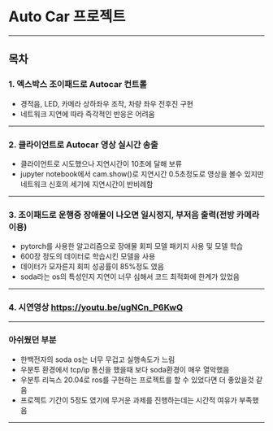 # Auto Car 프로젝트
<hr/>

## 목차

### 1. 엑스박스 조이패드로 Autocar 컨트롤
  - 경적음, LED, 카메라 상하좌우 조작, 차량 좌우 전후진 구현
  - 네트워크 지연에 따라 즉각적인 반응은 어려움
<hr/>

### 2. 클라이언트로 Autocar 영상 실시간 송출
  - 클라이언트로 시도했으나 지연시간이 10초에 달해 보류
  - jupyter notebook에서 cam.show()로 지연시간 0.5초정도로 영상을 볼수 있지만 네트워크 신호의 세기에 지연시간이 반비례함 
<hr/>

### 3. 조이패드로 운행중 장애물이 나오면 일시정지, 부저음 출력(전방 카메라 이용)
  - pytorch를 사용한 알고리즘으로 장애물 회피 모델 패키지 사용 및 모델 학습
  - 600장 정도의 데이터로 학습시킨 모델을 사용
  - 데이터가 모자른지 회피 성공률이 85%정도 였음
  - soda라는 os의 특성인지 지연이 너무 심해서 코드 최적화에 한계가 있었음
<hr/>

### 4. 시연영상 https://youtu.be/ugNCn_P6KwQ

<hr/>

### 아쉬웠던 부분
- 한백전자의 soda os는 너무 무겁고 실행속도가 느림
- 우분투 환경에서 tcp/ip 통신을 했을때 보다 soda환경이 매우 열악했음
- 우분투 리눅스 20.04로 ros를 구현하는 프로젝트를 할 수 있었다면 더 좋았을것 같음
- 프로젝트 기간이 5정도 였기에 무거운 과제를 진행하는데는 시간적 여유가 부족했음
<hr/>
